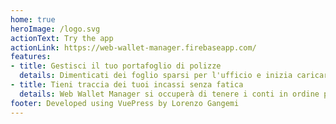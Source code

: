 ```yaml
---
home: true
heroImage: /logo.svg
actionText: Try the app
actionLink: https://web-wallet-manager.firebaseapp.com/
features:
- title: Gestisci il tuo portafoglio di polizze
  details: Dimenticati dei foglio sparsi per l'ufficio e inizia caricare le tue polizze qui!
- title: Tieni traccia dei tuoi incassi senza fatica
  details: Web Wallet Manager si occuperà di tenere i conti in ordine per te.
footer: Developed using VuePress by Lorenzo Gangemi
---
```

